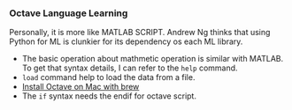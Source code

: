 ### Octave Language Learning

Personally, it is more like MATLAB SCRIPT. Andrew Ng thinks that using Python for ML is clunkier for its dependency os each ML library.<br>

* The basic operation about mathmetic operation is similar with MATLAB. To get that syntax details, I can refer to the `help` command.
* `load` command help to load the data from a file.
* [Install Octave on Mac with brew](http://wiki.octave.org/Octave_for_MacOS_X#Simple_Installation_Instructions_3)
* The `if` syntax needs the endif for octave script.
